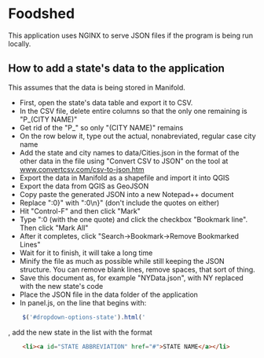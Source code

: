 Foodshed
========

This application uses NGINX to serve JSON files if the program is being run locally.


How to add a state's data to the application
--------------------------------------------
This assumes that the data is being stored in Manifold.
* First, open the state's data table and export it to CSV.
* In the CSV file, delete entire columns so that the only one remaining is "P_(CITY NAME)"
* Get rid of the "P_" so only "(CITY NAME)" remains
* On the row below it, type out the actual, nonabreviated, regular case city name
* Add the state and city names to data/Cities.json in the format of the other data in the file using "Convert CSV to JSON" on the tool at www.convertcsv.com/csv-to-json.htm
* Export the data in Manifold as a shapefile and import it into QGIS
* Export the data from QGIS as GeoJSON
* Copy paste the generated JSON into a new Notepad++ document
* Replace ":0}" with ":0\n}" (don't include the quotes on either)
* Hit "Control-F" and then click "Mark"
* Type ":0 (with the one quote) and click the checkbox "Bookmark line". Then click "Mark All"
* After it completes, click "Search->Bookmark->Remove Bookmarked Lines"
* Wait for it to finish, it will take a long time
* Minify the file as much as possible while still keeping the JSON structure. You can remove blank lines, remove spaces, that sort of thing.
* Save this document as, for example "NYData.json", with NY replaced with the new state's code
* Place the JSON file in the data folder of the application
* In panel.js, on the line that begins with:

```javascript
	$('#dropdown-options-state').html('
```
, add the new state in the list with the format
```html
	<li><a id="STATE ABBREVIATION" href="#">STATE NAME</a></li>
```